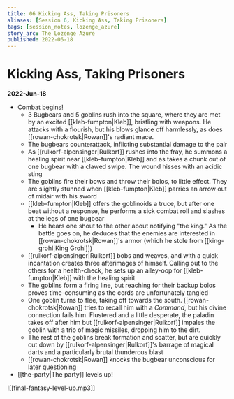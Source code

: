```yaml
---
title: 06 Kicking Ass, Taking Prisoners
aliases: [Session 6, Kicking Ass, Taking Prisoners]
tags: [session_notes, lozenge_azure]
story_arc: The Lozenge Azure
published: 2022-06-18
---
```

# Kicking Ass, Taking Prisoners
**2022-Jun-18**

- Combat begins!
	- 3 Bugbears and 5 goblins rush into the square, where they are met by an excited [[kleb-fumpton|Kleb]], bristling with weapons. He attacks with a flourish, but his blows glance off harmlessly, as does [[rowan-chokrotsk|Rowan]]'s radiant mace.
	- The bugbears counterattack, inflicting substantial damage to the pair
	- As [[rulkorf-alpensinger|Rulkorf]] rushes into the fray, he summons a healing spirit near [[kleb-fumpton|Kleb]] and as takes a chunk out of one bugbear with a clawed swipe. The wound hisses with an acidic sting
	- The goblins fire their bows and throw their bolos, to little effect. They are slightly stunned when [[kleb-fumpton|Kleb]] parries an arrow out of midair with his sword
	- [[kleb-fumpton|Kleb]] offers the goblinoids a truce, but after one beat without a response, he performs a sick combat roll and slashes at the legs of one bugbear
		- He hears one shout to the other about notifying "the king." As the battle goes on, he deduces that the enemies are interested in [[rowan-chokrotsk|Rowan]]'s armor (which he stole from [[king-grohl|King Grohl]])
	- [[rulkorf-alpensinger|Rulkorf]] bobs and weaves, and with a quick incantation creates three afterimages of himself. Calling out to the others for a health-check, he sets up an alley-oop for [[kleb-fumpton|Kleb]] with the healing spirit
	- The goblins form a firing line, but reaching for their backup bolos proves time-consuming as the cords are unfortunately tangled
	- One goblin turns to flee, taking off towards the south. [[rowan-chokrotsk|Rowan]] tries to recall him with a *Command*, but his divine connection fails him. Flustered and a little desperate, the paladin takes off after him but [[rulkorf-alpensinger|Rulkorf]] impales the goblin with a trio of magic missiles, dropping him to the dirt.
	- The rest of the goblins break formation and scatter, but are quickly cut down by [[rulkorf-alpensinger|Rulkorf]]'s barrage of magical darts and a particularly brutal thunderous blast
	- [[rowan-chokrotsk|Rowan]] knocks the bugbear unconscious for later questioning
-  [[the-party|The party]] levels up!

![[final-fantasy-level-up.mp3]]